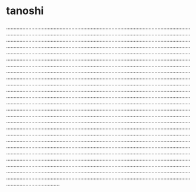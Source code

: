 # tanoshi

................................................................................................................................................................................................................................................................................................................................................................................................................................................................................................................................................................................................................................................................................................................................................................................................................................................................................................................................................................................................................................................................................................................................................................................................................................................................................................................................................................................................................................................................................................................................................................................................................................................................................................................................................................................................................................................................................................................................................................................................................................................................................................................................................................................................................................................................................................................................................................................................................................................................................................................................................................................................................................................................................................................................................................................................................................................................................................................................................................................................................................................................................................................................................................................................................................................................